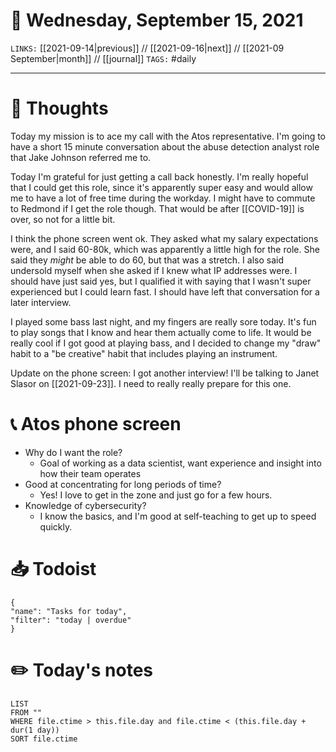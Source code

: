 # 📅 Wednesday, September 15, 2021
`LINKS:` [[2021-09-14|previous]] // [[2021-09-16|next]] // [[2021-09 September|month]] // [[journal]] 
`TAGS:` #daily

---
# 💭 Thoughts
Today my mission is to ace my call with the Atos representative. I'm going to have a short 15 minute conversation about the abuse detection analyst role that Jake Johnson referred me to. 

Today I'm grateful for just getting a call back honestly. I'm really hopeful that I could get this role, since it's apparently super easy and would allow me to have a lot of free time during the workday. I might have to commute to Redmond if I get the role though. That would be after [[COVID-19]] is over, so not for a little bit. 

I think the phone screen went ok. They asked what my salary expectations were, and I said 60-80k, which was apparently a little high for the role. She said they *might* be able to do 60, but that was a stretch. I also said undersold myself when she asked if I knew what IP addresses were. I should have just said yes, but I qualified it with saying that I wasn't super experienced but I could learn fast. I should have left that conversation for a later interview. 

I played some bass last night, and my fingers are really sore today. It's fun to play songs that I know and hear them actually come to life. It would be really cool if I got good at playing bass, and I decided to change my "draw" habit to a "be creative" habit that includes playing an instrument. 

Update on the phone screen: I got another interview! I'll be talking to Janet Slasor on [[2021-09-23]]. I need to really really prepare for this one. 

# 📞 Atos phone screen
- Why do I want the role?
	- Goal of working as a data scientist, want experience and insight into how their team operates
- Good at concentrating for long periods of time?
	- Yes! I love to get in the zone and just go for a few hours.
- Knowledge of cybersecurity?
	- I know the basics, and I'm good at self-teaching to get up to speed quickly. 

# 📥 Todoist
```todoist
{
"name": "Tasks for today",
"filter": "today | overdue"
}
```

# ✏️ Today's notes
```dataview
LIST 
FROM ""
WHERE file.ctime > this.file.day and file.ctime < (this.file.day + dur(1 day))
SORT file.ctime
```
